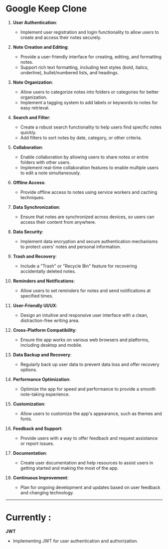 # Google Keep Clone

1. **User Authentication**:
   - Implement user registration and login functionality to allow users to create and access their notes securely.

2. **Note Creation and Editing**:
   - Provide a user-friendly interface for creating, editing, and formatting notes.
   - Support rich text formatting, including text styles (bold, italics, underline), bullet/numbered lists, and headings.

3. **Note Organization**:
   - Allow users to categorize notes into folders or categories for better organization.
   - Implement a tagging system to add labels or keywords to notes for easy retrieval.

4. **Search and Filter**:
   - Create a robust search functionality to help users find specific notes quickly.
   - Add filters to sort notes by date, category, or other criteria.

5. **Collaboration**:
   - Enable collaboration by allowing users to share notes or entire folders with other users.
   - Implement real-time collaboration features to enable multiple users to edit a note simultaneously.

6. **Offline Access**:
   - Provide offline access to notes using service workers and caching techniques.

7. **Data Synchronization**:
   - Ensure that notes are synchronized across devices, so users can access their content from anywhere.

8. **Data Security**:
   - Implement data encryption and secure authentication mechanisms to protect users' notes and personal information.

9. **Trash and Recovery**:
   - Include a "Trash" or "Recycle Bin" feature for recovering accidentally deleted notes.

10. **Reminders and Notifications**:
    - Allow users to set reminders for notes and send notifications at specified times.

11. **User-Friendly UI/UX**:
    - Design an intuitive and responsive user interface with a clean, distraction-free writing area.

12. **Cross-Platform Compatibility**:
    - Ensure the app works on various web browsers and platforms, including desktop and mobile.

13. **Data Backup and Recovery**:
    - Regularly back up user data to prevent data loss and offer recovery options.

14. **Performance Optimization**:
    - Optimize the app for speed and performance to provide a smooth note-taking experience.

15. **Customization**:
    - Allow users to customize the app's appearance, such as themes and fonts.

16. **Feedback and Support**:
    - Provide users with a way to offer feedback and request assistance or report issues.

17. **Documentation**:
    - Create user documentation and help resources to assist users in getting started and making the most of the app.

18. **Continuous Improvement**:
    - Plan for ongoing development and updates based on user feedback and changing technology.

<hr>

# Currently : 
  **JWT**
  - Implementing JWT for user authentication and authorization.
